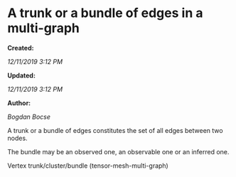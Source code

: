 
A trunk or a bundle of edges in a multi-graph
==================================================

**Created:**

_12/11/2019 3:12 PM_

**Updated:**

_12/11/2019 3:12 PM_

**Author:**

_Bogdan Bocse_

  

A trunk or a bundle of edges constitutes the set of all edges between two nodes.

The bundle may be an observed one, an observable one or an inferred one.

  

Vertex trunk/cluster/bundle (tensor-mesh-multi-graph)